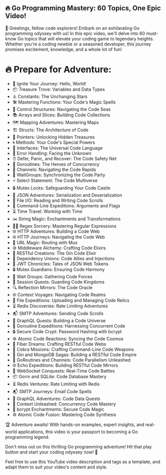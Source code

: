 ## 🔥 Go Programming Mastery: 60 Topics, One Epic Video!

👋 Greetings, fellow code explorers! Embark on an exhilarating Go programming odyssey with us! In this epic video, we'll delve into 60 must-know Go topics that will elevate your coding game to legendary heights. Whether you're a coding newbie or a seasoned developer, this journey promises excitement, knowledge, and a whole lot of fun!

# 🔥 Prepare for Adventure:
- 🌟 Ignite Your Journey: Hello, World!
- 📦 Treasure Trove: Variables and Data Types
- ⚓ Constants: The Unchanging Stars
- 🛠️ Mastering Functions: Your Code's Magic Spells
- 🚦 Control Structures: Navigating the Code Seas
- 📚 Arrays and Slices: Building Code Collections
- 🗺️ Mapping Adventures: Mastering Maps
- 🏗️ Structs: The Architecture of Code
- 🔑 Pointers: Unlocking Hidden Treasures
- 🌀 Methods: Your Code's Special Powers
- 🤝 Interfaces: The Universal Code Language
- 🚨 Error Handling: Facing the Unknown
- ⏰ Defer, Panic, and Recover: The Code Safety Net
- 🚀 Goroutines: The Heroes of Concurrency
- 🌊 Channels: Navigating the Code Rapids
- 👥 WaitGroups: Synchronizing the Code Party
- ⚡ Select Statement: The Code Multiverse
- 🔒 Mutex Locks: Safeguarding Your Code Castle
- 📡 JSON Adventures: Serialization and Deserialization
- 📄 File I/O: Reading and Writing Code Scrolls
- 🚀 Command-Line Expeditions: Arguments and Flags
- ⏳ Time Travel: Working with Time
- ✂️ String Magic: Enchantments and Transformations
- 🧙‍♂️ Regex Sorcery: Mastering Regular Expressions
- 🌐 HTTP Adventures: Building a Code Web
- 🌐 HTTP Journeys: Navigating the Code Web
- 🔗 URL Magic: Routing with Mux
- ⚙️ Middleware Alchemy: Crafting Code Elixirs
- 📡 RESTful Creations: The Gin Code Elixir
- 🤝 Dependency Unions: Code Allies and Injections
- 📜 JWT Chronicles: Tales of JSON Web Tokens
- 🔒 Mutex Guardians: Ensuring Code Harmony
- 🚦 Wait Groups: Gathering Code Forces
- 📩 Session Quests: Guarding Code Kingdoms
- 🔍 Reflection Mirrors: The Code Oracle
- 🌐 Context Voyages: Navigating Code Realms
- 📁 File Expeditions: Uploading and Managing Code Relics
- ⏳ Redis Discoveries: Rate Limiting Adventures
- 📬 SMTP Adventures: Sending Code Scrolls
- 🌌 GraphQL Quests: Building a Code Universe
- 🚀 Goroutine Expeditions: Harnessing Concurrent Code
- 🔒 Secure Code Crypt: Password Hashing with bcrypt
- ⚙️ Atomic Code Reactions: Syncing the Code Cosmos
- 🌾 Fiber Dreams: Crafting RESTful Code Webs
- 🚀 Cobra Missions: Crafting Command-Line Code Weapons
- 🏢 Gin and MongoDB Sagas: Building a RESTful Code Empire
- 🌌 GoRoutines and Channels: Code Parallelism Unleashed
- 🌐 Echo Expeditions: Building RESTful Code Mirrors
- 💬 WebSocket Conquests: Real-Time Code Battles
- 📦 Gorm and SQLite: Code Database Mastery
- ⏳ Redis Ventures: Rate Limiting with Redis
- 📬 SMTP Journeys: Email Code Spells
- 🌌 GraphQL Adventures: Code Data Quests
- 🚀 Context Unleashed: Concurrency Code Mastery
- 🔐 bcrypt Enchantments: Secure Code Magic
- ⚙️ Atomic Code Fusion: Mastering Code Synthesis

🏆 Adventure awaits! With hands-on examples, expert insights, and real-world applications, this video is your passport to becoming a Go programming legend.

Don't miss out on this thrilling Go programming adventure! Hit that play button and start your coding odyssey now! 🌟

Feel free to use this YouTube video description and tags as a template, and adapt them to suit your video's content and style.